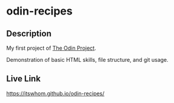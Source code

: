 # odin-recipes

## Description
My first project of [The Odin Project](https://www.theodinproject.com/).

Demonstration of basic HTML skills, file structure, and git usage.

## Live Link
https://itswhom.github.io/odin-recipes/
